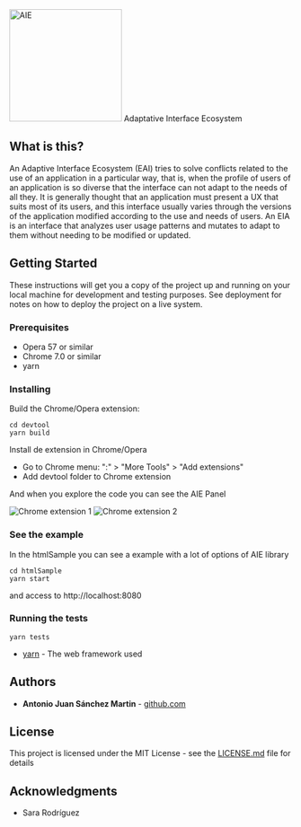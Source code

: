 <img alt="AIE" src="https://github.com/antoniojuansanchez/aie/raw/master/readme/logo.png" width="200">
Adaptative Interface Ecosystem


## What is this?

An Adaptive Interface Ecosystem (EAI) tries to solve conflicts related to the use of an application in a particular way, that is, when the profile of users of an application is so diverse that the interface can not adapt to the needs of all they. It is generally thought that an application must present a UX that suits most of its users, and this interface usually varies through the versions of the application modified according to the use and needs of users. An EIA is an interface that analyzes user usage patterns and mutates to adapt to them without needing to be modified or updated.

## Getting Started

These instructions will get you a copy of the project up and running on your local machine for development and testing purposes. See deployment for notes on how to deploy the project on a live system.

### Prerequisites
- Opera 57 or similar
- Chrome 7.0 or similar
- yarn
### Installing
Build the Chrome/Opera extension:
```
cd devtool
yarn build
```
Install de extension in Chrome/Opera
- Go to Chrome menu: ":" > "More Tools" > "Add extensions"
- Add devtool folder to Chrome extension

And when you explore the code you can see the AIE Panel

![Chrome extension 1](https://github.com/antoniojuansanchez/aie/raw/master/readme/img1.jpg)
![Chrome extension 2](https://github.com/antoniojuansanchez/aie/raw/master/readme/img2.jpg)

### See the example

In the htmlSample you can see a example with a lot of options of AIE library  

```
cd htmlSample
yarn start
```
and access to http://localhost:8080

### Running the tests

```
yarn tests
```

* [yarn](https://yarnpkg.com/lang/en/) - The web framework used

## Authors

* **Antonio Juan Sánchez Martin** - [github.com](https://github.com/antoniojuansanchez)

## License

This project is licensed under the MIT License - see the [LICENSE.md](LICENSE.md) file for details

## Acknowledgments

* Sara Rodríguez
